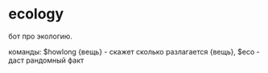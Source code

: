 # ecology
бот про экологию.

команды:
$howlong {вещь} - скажет сколько разлагается {вещь},
$eco - даст рандомный факт
